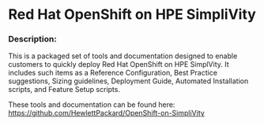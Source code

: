 # Red Hat OpenShift on HPE SimpliVity

 

### Description: 
This is a packaged set of tools and documentation designed to enable customers to quickly deploy Red Hat OpenShift on HPE SimplVity.  It includes such items as a Reference Configuration, Best Practice suggestions, Sizing guidelines, Deployment Guide, Automated Installation scripts, and Feature Setup scripts.

These tools and documentation can be found here: https://github.com/HewlettPackard/OpenShift-on-SimpliVity